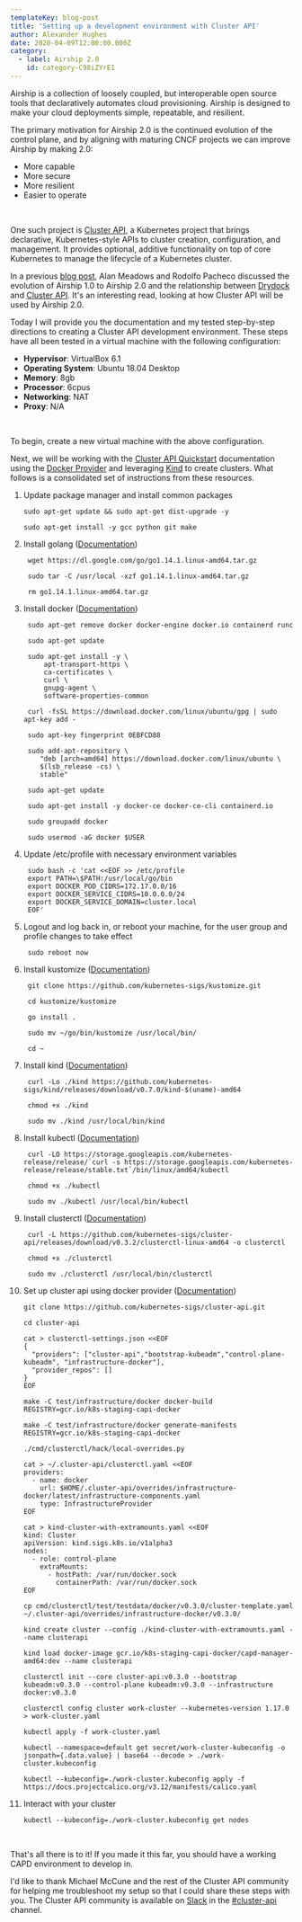 ```yaml
---
templateKey: blog-post
title: 'Setting up a development environment with Cluster API'
author: Alexander Hughes
date: 2020-04-09T12:00:00.000Z
category: 
  - label: Airship 2.0
    id: category-C98iZYrE1
---
```


Airship is a collection of loosely coupled, but interoperable open source tools that declaratively automates cloud
provisioning. Airship is designed to make your cloud deployments simple, repeatable, and resilient.

The primary motivation for Airship 2.0 is the continued evolution of the control plane, and by aligning with maturing
CNCF projects we can improve Airship by making 2.0:
- More capable
- More secure
- More resilient
- Easier to operate

<br>

One such project is [Cluster API](https://cluster-api.sigs.k8s.io/), a Kubernetes project that brings declarative,
Kubernetes-style APIs to cluster creation, configuration, and management. It provides optional, additive functionality
on top of core Kubernetes to manage the lifecycle of a Kubernetes cluster.

In a previous [blog post](
https://www.airshipit.org/blog/airship-blog-series-5-drydock-and-its-relationship-to-cluster-api/), Alan Meadows and
Rodolfo Pacheco discussed the evolution of Airship 1.0 to Airship 2.0 and the relationship between [Drydock](
https://opendev.org/airship/drydock) and [Cluster API](https://cluster-api.sigs.k8s.io/). It's an interesting read,
looking at how Cluster API will be used by Airship 2.0.

Today I will provide you the documentation and my tested step-by-step directions to creating a Cluster API development
environment. These steps have all been tested in a virtual machine with the following configuration:
- **Hypervisor**: VirtualBox 6.1
- **Operating System**: Ubuntu 18.04 Desktop
- **Memory**: 8gb
- **Processor**: 6cpus
- **Networking**: NAT
- **Proxy**: N/A

<br>

To begin, create a new virtual machine with the above configuration.

Next, we will be working with the [Cluster API Quickstart](https://cluster-api.sigs.k8s.io/user/quick-start.html)
documentation using the [Docker Provider](
https://cluster-api.sigs.k8s.io/clusterctl/developers.html#additional-steps-in-order-to-use-the-docker-provider) and
leveraging [Kind](https://kind.sigs.k8s.io/) to create clusters. What follows is a consolidated set of instructions from
these resources.

1. Update package manager and install common packages

    ```shell script
    sudo apt-get update && sudo apt-get dist-upgrade -y

    sudo apt-get install -y gcc python git make
    ```

2. Install golang ([Documentation](https://golang.org/doc/install))

   ```shell script
    wget https://dl.google.com/go/go1.14.1.linux-amd64.tar.gz

    sudo tar -C /usr/local -xzf go1.14.1.linux-amd64.tar.gz

    rm go1.14.1.linux-amd64.tar.gz
    ```

3. Install docker ([Documentation](https://docs.docker.com/install/linux/docker-ce/ubuntu/))

   ```shell script
    sudo apt-get remove docker docker-engine docker.io containerd runc

    sudo apt-get update

    sudo apt-get install -y \
        apt-transport-https \
        ca-certificates \
        curl \
        gnupg-agent \
        software-properties-common

    curl -fsSL https://download.docker.com/linux/ubuntu/gpg | sudo apt-key add -

    sudo apt-key fingerprint 0EBFCD88

    sudo add-apt-repository \
       "deb [arch=amd64] https://download.docker.com/linux/ubuntu \
       $(lsb_release -cs) \
       stable"

    sudo apt-get update

    sudo apt-get install -y docker-ce docker-ce-cli containerd.io

    sudo groupadd docker

    sudo usermod -aG docker $USER
    ```

4. Update /etc/profile with necessary environment variables

   ```shell script
    sudo bash -c 'cat <<EOF >> /etc/profile
    export PATH=\$PATH:/usr/local/go/bin
    export DOCKER_POD_CIDRS=172.17.0.0/16
    export DOCKER_SERVICE_CIDRS=10.0.0.0/24
    export DOCKER_SERVICE_DOMAIN=cluster.local
    EOF'
    ```

5. Logout and log back in, or reboot your machine, for the user group and profile changes to take effect

   ```shell script
    sudo reboot now
    ```

6. Install kustomize ([Documentation](https://github.com/kubernetes-sigs/kustomize/blob/master/docs/INSTALL.md))

   ```shell script
    git clone https://github.com/kubernetes-sigs/kustomize.git

    cd kustomize/kustomize

    go install .

    sudo mv ~/go/bin/kustomize /usr/local/bin/

    cd ~
    ```

7. Install kind ([Documentation](https://github.com/kubernetes-sigs/kind/blob/master/README.md#installation-and-usage))

   ```shell script
    curl -Lo ./kind https://github.com/kubernetes-sigs/kind/releases/download/v0.7.0/kind-$(uname)-amd64

    chmod +x ./kind

    sudo mv ./kind /usr/local/bin/kind
    ```

8. Install kubectl ([Documentation](https://kubernetes.io/docs/tasks/tools/install-kubectl/#install-kubectl-on-linux))

   ```shell script
    curl -LO https://storage.googleapis.com/kubernetes-release/release/`curl -s https://storage.googleapis.com/kubernetes-release/release/stable.txt`/bin/linux/amd64/kubectl

    chmod +x ./kubectl

    sudo mv ./kubectl /usr/local/bin/kubectl
    ```

9. Install clusterctl ([Documentation](https://kubernetes.io/docs/tasks/tools/install-kubectl/#install-kubectl-on-linux))

   ```shell script
    curl -L https://github.com/kubernetes-sigs/cluster-api/releases/download/v0.3.2/clusterctl-linux-amd64 -o clusterctl

    chmod +x ./clusterctl

    sudo mv ./clusterctl /usr/local/bin/clusterctl
    ```

10. Set up cluster api using docker provider ([Documentation](https://cluster-api.sigs.k8s.io/user/quick-start.html))

    ```shell script
    git clone https://github.com/kubernetes-sigs/cluster-api.git

    cd cluster-api

    cat > clusterctl-settings.json <<EOF
    {
      "providers": ["cluster-api","bootstrap-kubeadm","control-plane-kubeadm", "infrastructure-docker"],
      "provider_repos": []
    }
    EOF

    make -C test/infrastructure/docker docker-build REGISTRY=gcr.io/k8s-staging-capi-docker

    make -C test/infrastructure/docker generate-manifests REGISTRY=gcr.io/k8s-staging-capi-docker

    ./cmd/clusterctl/hack/local-overrides.py

    cat > ~/.cluster-api/clusterctl.yaml <<EOF
    providers:
      - name: docker
        url: $HOME/.cluster-api/overrides/infrastructure-docker/latest/infrastructure-components.yaml
        type: InfrastructureProvider
    EOF

    cat > kind-cluster-with-extramounts.yaml <<EOF
    kind: Cluster
    apiVersion: kind.sigs.k8s.io/v1alpha3
    nodes:
      - role: control-plane
        extraMounts:
          - hostPath: /var/run/docker.sock
            containerPath: /var/run/docker.sock
    EOF

    cp cmd/clusterctl/test/testdata/docker/v0.3.0/cluster-template.yaml ~/.cluster-api/overrides/infrastructure-docker/v0.3.0/

    kind create cluster --config ./kind-cluster-with-extramounts.yaml --name clusterapi

    kind load docker-image gcr.io/k8s-staging-capi-docker/capd-manager-amd64:dev --name clusterapi

    clusterctl init --core cluster-api:v0.3.0 --bootstrap kubeadm:v0.3.0 --control-plane kubeadm:v0.3.0 --infrastructure docker:v0.3.0

    clusterctl config cluster work-cluster --kubernetes-version 1.17.0 > work-cluster.yaml

    kubectl apply -f work-cluster.yaml

    kubectl --namespace=default get secret/work-cluster-kubeconfig -o jsonpath={.data.value} | base64 --decode > ./work-cluster.kubeconfig

    kubectl --kubeconfig=./work-cluster.kubeconfig apply -f https://docs.projectcalico.org/v3.12/manifests/calico.yaml
    ```

11. Interact with your cluster

    ```shell script
    kubectl --kubeconfig=./work-cluster.kubeconfig get nodes
    ```

<br>

That's all there is to it! If you made it this far, you should have a working CAPD environment to develop in.

I'd like to thank Michael McCune and the rest of the Cluster API community for helping me troubleshoot my setup so that
I could share these steps with you. The Cluster API community is available on [Slack](http://slack.k8s.io/) in the
[#cluster-api](https://kubernetes.slack.com/archives/C8TSNPY4T) channel.
